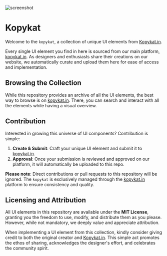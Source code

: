 ![screenshot](https://raw.githubusercontent.com/Kopykat-in/Kopykat/main/assets/Readmeimage.png)

# Kopykat

Welcome to the `kopykat`, a collection of unique UI elements from [Kopykat.in](https://kopykat.in/).

Every single UI element you find in here is sourced from our main platform, [kopykat.in](http://kopykat.in/). As designers and enthusiasts share their creations on our website, we automatically curate and upload them here for ease of access and implementation.

## Browsing the Collection

While this repository provides an archive of all the UI elements, the best way to browse is on [kopykat.in](https://kopykat.in/). There, you can search and interact with all the elements while having a visual overview.

## Contribution

Interested in growing this universe of UI components? Contribution is simple:

1. **Create & Submit**: Craft your unique UI element and submit it to [kopykat.in](https://kopykat.in/).
2. **Approval**: Once your submission is reviewed and approved on our platform, it will automatically be uploaded to this repo.

**Please note**: Direct contributions or pull requests to this repository will be ignored. The `kopykat` is exclusively managed through the [kopykat.in](http://kopykat.in/) platform to ensure consistency and quality.

## Licensing and Attribution

All UI elements in this repository are available under the **MIT License**, granting you the freedom to use, modify, and distribute them as you please. However, while not mandatory, we deeply value and appreciate attribution.

When implementing a UI element from this collection, kindly consider giving credit to both the original creator and [Kopykat.in](https://kopykat.in/). This simple act promotes the ethos of sharing, acknowledges the designer's effort, and celebrates the community spirit.
